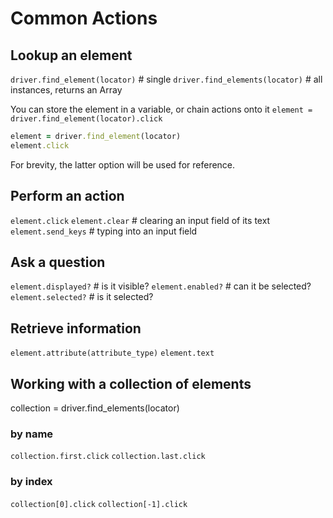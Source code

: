 # Common Actions

## Lookup an element
`driver.find_element(locator)` # single
`driver.find_elements(locator)` # all instances, returns an Array

You can store the element in a variable, or chain actions onto it
`element = driver.find_element(locator).click`

```ruby
element = driver.find_element(locator)
element.click
```

For brevity, the latter option will be used for reference.

## Perform an action
`element.click`
`element.clear`       # clearing an input field of its text
`element.send_keys`   # typing into an input field

## Ask a question
`element.displayed?`  # is it visible?
`element.enabled?`    # can it be selected?
`element.selected?`   # is it selected?

## Retrieve information
`element.attribute(attribute_type)`
`element.text`

## Working with a collection of elements
collection = driver.find_elements(locator)

### by name
`collection.first.click`
`collection.last.click`

### by index
`collection[0].click`
`collection[-1].click`
